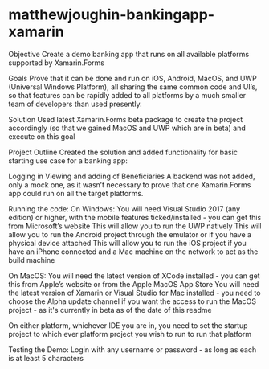 # matthewjoughin-bankingapp-xamarin

Objective
Create a demo banking app that runs on all available platforms supported by Xamarin.Forms

Goals
Prove that it can be done and run on iOS, Android, MacOS, and UWP (Universal Windows Platform), all sharing the same common code and UI’s, so that features can be rapidly added to all platforms by a much smaller team of developers than used presently.

Solution
Used latest Xamarin.Forms beta package to create the project accordingly (so that we gained MacOS and UWP which are in beta) and execute on this goal

Project Outline
Created the solution and added functionality for basic starting use case for a banking app: 

Logging in
Viewing and adding of Beneficiaries
A backend was not added, only a mock one, as it wasn’t necessary to prove that one Xamarin.Forms app could run on all the target platforms.

Running the code:
On Windows:
You will need Visual Studio 2017 (any edition) or higher, with the mobile features ticked/installed  - you can get this from Microsoft’s website
This will allow you to run the UWP natively
This will allow you to run the Android project through the emulator or if you have a physical device attached
This will allow you to run the iOS project if you have an iPhone connected and a Mac machine on the network to act as the build machine

On MacOS:
You will need the latest version of XCode installed - you can get this from Apple’s website or from the Apple MacOS App Store
You will need the latest version of Xamarin or Visual Studio for Mac installed - you need to choose the Alpha update channel if you want the access to run the MacOS project - as it's currently in beta as of the date of this readme

On either platform, whichever IDE you are in, you need to set the startup project to which ever platform project you wish to run to run that platform

Testing the Demo:
Login with any username or password - as long as each is at least 5 characters
